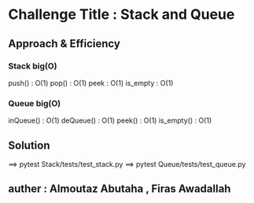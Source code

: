 # Challenge Title : Stack and Queue
## Approach & Efficiency
### Stack big(O)
push() : O(1)
pop() : O(1)
peek : O(1)
is_empty : O(1)

### Queue big(O)
inQueue() : O(1)
deQueue() : O(1)
peek() : O(1)
is_empty() : O(1)

## Solution
==> pytest Stack/tests/test_stack.py
==> pytest Queue/tests/test_queue.py
## auther : Almoutaz Abutaha , Firas Awadallah